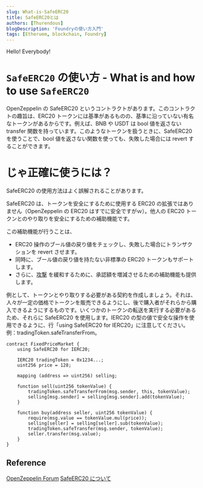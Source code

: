 ```yaml
---
slug: What-is-SafeERC20
title: SafeERC20とは
authors: [Thurendous]
blogDescription: 'Foundryの使い方入門'
tags: [Etheruem, blockchain, Foundry]
---
```


Hello! Everybody!

# `SafeERC20` の使い方 - What is and how to use `SafeERC20`

OpenZeppelin の SafeERC20 というコントラクトがあります。このコントラクトの趣旨は、ERC20 トークンには基準があるものの、基準に沿っていない有名なトークンがあるからです。例えば、BNB や USDT は bool 値を返さない transfer 関数を持っています。このようなトークンを扱うときに、SafeERC20 を使うことで、bool 値を返さない関数を使っても、失敗した場合には revert することができます。

# じゃ正確に使うには？

SafeERC20 の使用方法はよく誤解されることがあります。

SafeERC20 は、トークンを安全にするために使用する ERC20 の拡張ではありません（OpenZeppelin の ERC20 はすでに安全ですがｗ）。他人の ERC20 トークンとのやり取りを安全にするための補助機能です。

この補助機能が行うことは、

-   ERC20 操作のブール値の戻り値をチェックし、失敗した場合にトランザクションを revert させます。
-   同時に、ブール値の戻り値を持たない非標準の ERC20 トークンもサポートします。
-   さらに、[攻撃](https://github.com/ethereum/EIPs/issues/20#issuecomment-263524729) を緩和するために、承認額を増減させるための補助機能も提供します。

例として、トークンとやり取りする必要がある契約を作成しましょう。それは、人々が一定の価格でトークンを販売できるようにし、後で購入者がそれらから購入できるようにするものです。いくつかのトークンの転送を実行する必要があるため、それらに SafeERC20 を使用します。IERC20 の型の値で安全な操作を使用できるように、行「using SafeERC20 for IERC20」に注意してください。例：tradingToken.safeTransferFrom。

```solidity
contract FixedPriceMarket {
    using SafeERC20 for IERC20;

    IERC20 tradingToken = 0x1234...;
    uint256 price = 128;

    mapping (address => uint256) selling;

    function sell(uint256 tokenValue) {
        tradingToken.safeTransferFrom(msg.sender, this, tokenValue);
        selling[msg.sender] = selling[msg.sender].add(tokenValue);
    }

    function buy(address seller, uint256 tokenValue) {
        require(msg.value == tokenValue.mul(price));
        selling[seller] = selling[seller].sub(tokenValue);
        tradingToken.safeTransfer(msg.sender, tokenValue);
        seller.transfer(msg.value);
    }
}
```

## Reference

[OpenZeppelin Forum](https://forum.openzeppelin.com/t/safeerc20-tokentimelock-wrappers/396)
[SafeERC20 について](https://zenn.dev/retocrooman/articles/20768619a313ae)
